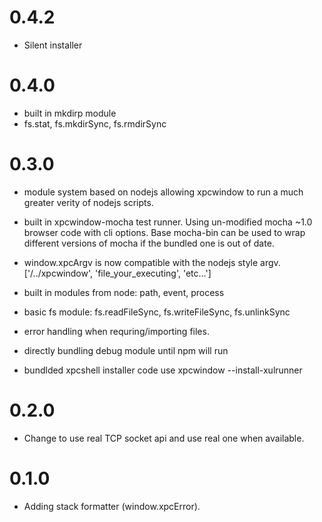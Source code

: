 # 0.4.2
  - Silent installer

# 0.4.0
  - built in mkdirp module
  - fs.stat, fs.mkdirSync, fs.rmdirSync

# 0.3.0
  - module system based on nodejs allowing xpcwindow
    to run a much greater verity of nodejs scripts.

  - built in xpcwindow-mocha test runner. Using un-modified mocha ~1.0
    browser code with cli options. Base mocha-bin can be used to wrap
    different versions of mocha if the bundled one is out of date.

  - window.xpcArgv is now compatible with the nodejs style argv.
    ['/../xpcwindow', 'file_your_executing', 'etc...']

  - built in modules from node: path, event, process

  - basic fs module: fs.readFileSync, fs.writeFileSync, fs.unlinkSync

  - error handling when requring/importing files.
  - directly bundling debug module until npm will run
  - bundlded xpcshell installer code use xpcwindow --install-xulrunner

# 0.2.0
  - Change to use real TCP socket api and use real one when available.

# 0.1.0
  - Adding stack formatter (window.xpcError).
